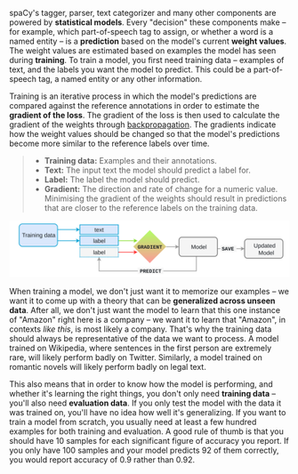 spaCy's tagger, parser, text categorizer and many other components are powered
by **statistical models**. Every "decision" these components make – for example,
which part-of-speech tag to assign, or whether a word is a named entity – is a
**prediction** based on the model's current **weight values**. The weight
values are estimated based on examples the model has seen
during **training**. To train a model, you first need training data – examples
of text, and the labels you want the model to predict. This could be a
part-of-speech tag, a named entity or any other information.

Training is an iterative process in which the model's predictions are compared 
against the reference annotations in order to estimate the **gradient of the
loss**. The gradient of the loss is then used to calculate the gradient of the
weights through [backpropagation](https://thinc.ai/backprop101). The gradients
indicate how the weight values should be changed so that the model's
predictions become more similar to the reference labels over time. 

> - **Training data:** Examples and their annotations.
> - **Text:** The input text the model should predict a label for.
> - **Label:** The label the model should predict.
> - **Gradient:** The direction and rate of change for a numeric value.
>   Minimising the gradient of the weights should result in predictions that
>   are closer to the reference labels on the training data.

![The training process](../../images/training.svg)

When training a model, we don't just want it to memorize our examples – we want
it to come up with a theory that can be **generalized across unseen data**.
After all, we don't just want the model to learn that this one instance of
"Amazon" right here is a company – we want it to learn that "Amazon", in
contexts _like this_, is most likely a company. That's why the training data
should always be representative of the data we want to process. A model trained
on Wikipedia, where sentences in the first person are extremely rare, will
likely perform badly on Twitter. Similarly, a model trained on romantic novels
will likely perform badly on legal text.

This also means that in order to know how the model is performing, and whether
it's learning the right things, you don't only need **training data** – you'll
also need **evaluation data**. If you only test the model with the data it was
trained on, you'll have no idea how well it's generalizing. If you want to train
a model from scratch, you usually need at least a few hundred examples for both
training and evaluation. A good rule of thumb is that you should have 10
samples for each significant figure of accuracy you report.
If you only have 100 samples and your model predicts 92 of them correctly, you
would report accuracy of 0.9 rather than 0.92.
